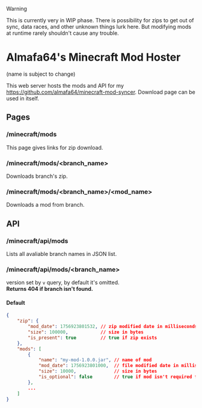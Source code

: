> [!WARNING]
> This is currently very in WIP phase. There is possibility for zips to get out of sync, data races, and other unknown things lurk here. But modifying mods at runtime rarely shouldn't cause any trouble.

# Almafa64's Minecraft Mod Hoster
(name is subject to change)

This web server hosts the mods and API for my https://github.com/almafa64/minecraft-mod-syncer. Download page can be used in itself.

## Pages
### /minecraft/mods
This page gives links for zip download.

### /minecraft/mods/&lt;branch_name&gt;
Downloads branch's zip.

### /minecraft/mods/&lt;branch_name&gt;/&lt;mod_name&gt;
Downloads a mod from branch.

## API
### /minecraft/api/mods
Lists all avaliable branch names in JSON list.

### /minecraft/api/mods/&lt;branch_name&gt;
version set by `v` query, by default it's omitted.<br>
**Returns 404 if branch isn't found.**

#### Default
```json
{
	"zip": {
		"mod_date": 1756923801532, // zip modified date in milliseconds (unix epoch timestamp)
		"size": 100000,            // size in bytes
		"is_present": true         // true if zip exists
	},
	"mods": [
		{
			"name": "my-mod-1.0.0.jar", // name of mod
			"mod_date": 1756923801000,  // file modified date in milliseconds (unix epoch timestamp), millisecond part always == 0 for zip compatibility
			"size": 10000,              // size in bytes
			"is_optional": false        // true if mod isn't required for user
		},
		...
	]
}
```